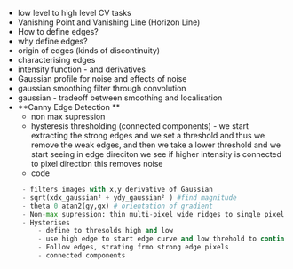 

 - low level to high level CV tasks
 - Vanishing Point and Vanishing Line (Horizon Line)
 - How to define edges?
 - why define edges?
 -  origin of edges (kinds of discontinuity)
 - characterising edges
 - intensity function - and derivatives
 - Gaussian profile for noise and effects of noise
 - gaussian smoothing filter through convolution
 - gaussian - tradeoff between smoothing and localisation
 - **Canny Edge Detection **
	 - non max supression
	 - hysteresis thresholding (connected components) - we start extracting the strong edges and we set a threshold and thus we remove the weak edges, and then we take a lower threshold and we start seeing in edge  direciton we see if higher intensity is connected to pixel direction this removes noise
	- code 
	```python
	 - filters images with x,y derivative of Gaussian
	 - sqrt(xdx_gaussian² + ydy_gaussian² ) #find magnitude
	 - theta 0 atan2(gy,gx) # orientation of gradient
	 - Non-max supression: thin multi-pixel wide ridges to single pixel width
	 - Hysterises
		 - define to thresolds high and low
		 - use high edge to start edge curve and low threhold to continue them
		 - Follow edges, strating frmo strong edge pixels
		 - connected components
	```
